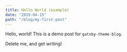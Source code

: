 ```yaml
---
title: Hello World (example)
date: "2019-04-15"
path: "/blog/my-first-post"
---
```


Hello, world! This is a demo post for `gatsby-theme-blog`.

Delete me, and get writing!

